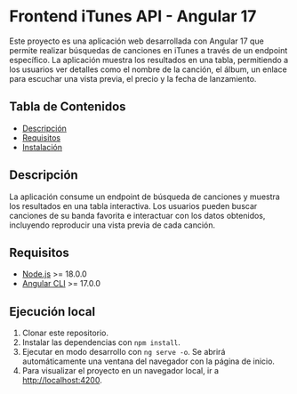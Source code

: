 # Frontend iTunes API - Angular 17

Este proyecto es una aplicación web desarrollada con Angular 17 que permite realizar búsquedas de canciones en iTunes a través de un endpoint específico. La aplicación muestra los resultados en una tabla, permitiendo a los usuarios ver detalles como el nombre de la canción, el álbum, un enlace para escuchar una vista previa, el precio y la fecha de lanzamiento.

## Tabla de Contenidos

- [Descripción](#descripción)
- [Requisitos](#requisitos)
- [Instalación](#instalación)

## Descripción

La aplicación consume un endpoint de búsqueda de canciones y muestra los resultados en una tabla interactiva. Los usuarios pueden buscar canciones de su banda favorita e interactuar con los datos obtenidos, incluyendo reproducir una vista previa de cada canción.

## Requisitos

- [Node.js](https://nodejs.org/) >= 18.0.0
- [Angular CLI](https://angular.io/cli) >= 17.0.0

## Ejecución local

1. Clonar este repositorio.
2. Instalar las dependencias con `npm install`.
3. Ejecutar en modo desarrollo con `ng serve -o`. Se abrirá automáticamente una ventana del navegador con la página de inicio.
4. Para visualizar el proyecto en un navegador local, ir a [http://localhost:4200](http://localhost:4200).
